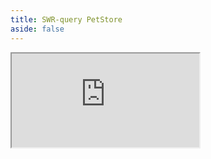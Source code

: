 ```yaml
---
title: SWR-query PetStore
aside: false
---
```


<iframe
  src="https://codesandbox.io/embed/github/kubb-project/kubb/tree/main/examples/swr?fontsize=14&module=%2Fsrc%2Fgen%2Fmodels%2FPerson.ts&theme=dark&view=editor"
   :style="{
    width: '100%',
    height: '700px',
    border: 0,
    borderRadius: '4px',
    overflow: 'hidden'
  }"
  title="simple"
  allow="accelerometer; ambient-light-sensor; camera; encrypted-media; geolocation; gyroscope; hid; microphone; midi; payment; usb; vr; xr-spatial-tracking"
  sandbox="allow-forms allow-modals allow-popups allow-presentation allow-same-origin allow-scripts"
/>
